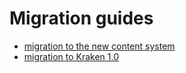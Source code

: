 # Migration guides

* [migration to the new content system](MIGRATION-to-new-content.md)
* [migration to Kraken 1.0](MIGRATION-to-1.0.md)
